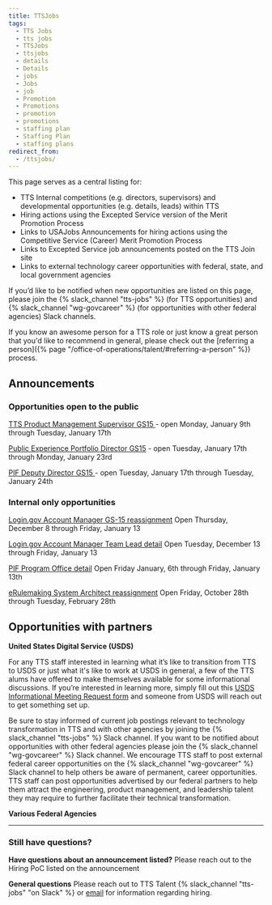 ```yaml
---
title: TTSJobs
tags:
  - TTS Jobs
  - tts jobs
  - TTSJobs
  - ttsjobs
  - details
  - Details
  - jobs
  - Jobs
  - job
  - Promotion
  - Promotions
  - promotion
  - promotions
  - staffing plan
  - Staffing Plan
  - staffing plans
redirect_from:
  - /ttsjobs/
---
```

This page serves as a central listing for:

* TTS Internal competitions (e.g. directors, supervisors) and developmental
  opportunities (e.g. details, leads) within TTS
* Hiring actions using the Excepted Service version of the Merit Promotion
  Process
* Links to USAJobs Announcements for hiring actions using the Competitive
  Service (Career) Merit Promotion Process
* Links to Excepted Service job announcements posted on the TTS Join site
* Links to external technology career opportunities with federal, state, and
  local government agencies

If you’d like to be notified when new opportunities are listed on this page,
please join the {% slack_channel "tts-jobs" %} (for TTS opportunities) and
{% slack_channel "wg-govcareer" %} (for opportunities with other federal
agencies) Slack channels.

If you know an awesome person for a TTS role or just know a great person that
you'd like to recommend in general, please check out the \[referring a
person]({% page "/office-of-operations/talent/#referring-a-person" %}) process.

## Announcements

### Opportunities open to the public

[TTS Product Management Supervisor GS15 ](https://join.tts.gsa.gov/join/tts-productsupervisor15/)-
open Monday, January 9th through Tuesday, January 17th

[Public Experience Portfolio Director GS15](https://join.tts.gsa.gov/join/tts-pubexperiencedirector/) - open Tuesday, January 17th through Monday, January 23rd

[PIF Deputy Director GS15 ](https://join.tts.gsa.gov/join/pif-deputy-director15/)-
open Tuesday, January 17th through Tuesday, January 24th



### Internal only opportunities

[Login.gov Account Manager GS-15 reassignment](https://docs.google.com/document/d/1nwclGp2MOnJppsxkZtmoG2XhHrjxN1_dzDy5IkIhy_4/edit#)
Open Thursday, December 8 through Friday, January 13

[Login.gov Account Manager Team Lead detail](https://docs.google.com/document/d/1ksZshnGYpsLL51wXSy54cuKvawTRngcXcWksf137AAA/edit#)
Open Tuesday, December 13 through Friday, January 13

[PIF Program Office detail](https://docs.google.com/document/d/18m2dHoCKX6lg8GDXFGHBs1Y6lYsxqNPDTuaGURyN8Sw/edit?usp=sharing)
Open Friday January, 6th through Friday, January 13th

[eRulemaking System Architect reassignment](https://docs.google.com/document/d/1_zVyD23nTsalKQz0vmIZTs6SmjYPt5PjIZW57qXV5UA/edit)
Open Friday, October 28th through Tuesday, February 28th

## Opportunities with partners

**United States Digital Service (USDS)**

For any TTS staff interested in learning what it’s like to transition from TTS
to USDS or just what it's like to work at USDS in general, a few of the TTS
alums have offered to make themselves available for some informational
discussions. If you’re interested in learning more, simply fill out this
[USDS Informational Meeting Request form](https://docs.google.com/forms/d/e/1FAIpQLSfzbkhF6ahHv8-mu3BOpl6l7qg_kVyHuGUpDMcA-cPW60BfoQ/viewform?usp=sf_link)
and someone from USDS will reach out to get something set up.

Be sure to stay informed of current job postings relevant to technology
transformation in TTS and with other agencies by joining the
{% slack_channel "tts-jobs" %} Slack channel. If you want to be notified about
opportunities with other federal agencies please join the
{% slack_channel "wg-govcareer" %} Slack channel. We encourage TTS staff to post
external federal career opportunities on the {% slack_channel "wg-govcareer" %}
Slack channel to help others be aware of permanent, career opportunities. TTS
staff can post opportunities advertised by our federal partners to help them
attract the engineering, product management, and leadership talent they may
require to further facilitate their technical transformation.

**Various Federal Agencies**

- - -

### Still have questions?

**Have questions about an announcement listed?** Please reach out to the Hiring
PoC listed on the announcement

**General questions** Please reach out to TTS Talent
{% slack_channel "tts-jobs" "on Slack" %} or
[email](mailto:tts-talentteam@gsa.gov) for information regarding hiring.